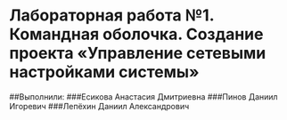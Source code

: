 # Лабораторная работа №1. Командная оболочка. Создание проекта «Управление сетевыми настройками системы»
##Выполнили:
	###Есикова Анастасия Дмитриевна
	###Пинов Даниил Игоревич
	###Лепёхин Даниил Александрович
